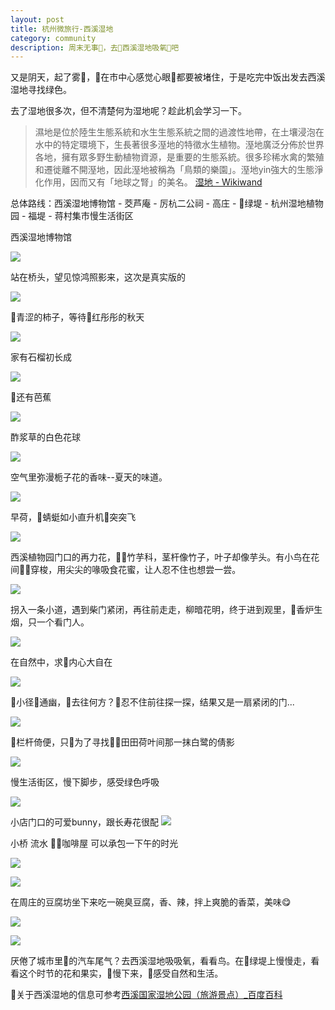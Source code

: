 ```yaml
---
layout: post
title: 杭州微旅行-西溪湿地
category: community
description: 周末无事，去西溪湿地吸氧吧
---
```

又是阴天，起了雾，在市中心感觉心眼都要被堵住，于是吃完中饭出发去西溪湿地寻找绿色。

去了湿地很多次，但不清楚何为湿地呢？趁此机会学习一下。

> 濕地是位於陸生生態系統和水生生態系統之間的過渡性地帶，在土壤浸泡在水中的特定環境下，生長著很多溼地的特徵水生植物。溼地廣泛分佈於世界各地，擁有眾多野生動植物資源，是重要的生態系統。很多珍稀水禽的繁殖和遷徙離不開溼地，因此溼地被稱為「鳥類的樂園」。溼地yin強大的生態淨化作用，因而又有「地球之腎」的美名。 [湿地 - Wikiwand](https://www.wikiwand.com/zh/%E6%B9%BF%E5%9C%B0)

总体路线：西溪湿地博物馆 - 茭芦庵 - 厉杭二公祠 - 高庄 - 绿堤 - 杭州湿地植物园 - 福堤 - 蒋村集市慢生活街区

西溪湿地博物馆

![](http://p319p95sa.bkt.clouddn.com/museum.jpg?imageMogr2/size-limit/2000k!)

站在桥头，望见惊鸿照影来，这次是真实版的

![](http://p319p95sa.bkt.clouddn.com/bird.jpg?imageMogr2/size-limit/2000k!)

青涩的柿子，等待红彤彤的秋天

![](http://p319p95sa.bkt.clouddn.com/shizi.jpg?imageMogr2/size-limit/2000k!)

家有石榴初长成

![](http://p319p95sa.bkt.clouddn.com/shiliu.jpg?imageMogr2/size-limit/2000k!)

还有芭蕉

![](http://p319p95sa.bkt.clouddn.com/bajiao2.jpg?imageMogr2/size-limit/2000k!)

酢浆草的白色花球

![](http://p319p95sa.bkt.clouddn.com/zuojiangcao.jpg?imageMogr2/size-limit/2000k!)

空气里弥漫栀子花的香味--夏天的味道。

![](http://p319p95sa.bkt.clouddn.com/zhizihua.jpg?imageMogr2/size-limit/2000k!)

早荷，蜻蜓如小直升机🚁突突飞

![](http://p319p95sa.bkt.clouddn.com/lotus.jpg?imageMogr2/size-limit/2000k!)

西溪植物园门口的再力花，竹芋科，茎杆像竹子，叶子却像芋头。有小鸟在花间穿梭，用尖尖的喙吸食花蜜，让人忍不住也想尝一尝。

![](http://p319p95sa.bkt.clouddn.com/zailiflower.jpg?imageMogr2/size-limit/2000k!)

拐入一条小道，遇到柴门紧闭，再往前走走，柳暗花明，终于进到观里，香炉生烟，只一个看门人。

![](http://p319p95sa.bkt.clouddn.com/guan.jpg?imageMogr2/size-limit/2000k!)

在自然中，求内心大自在

![](http://p319p95sa.bkt.clouddn.com/dazizai.jpg?imageMogr2/size-limit/2000k!)

小径通幽，去往何方？忍不住前往探一探，结果又是一扇紧闭的门...

![](http://p319p95sa.bkt.clouddn.com/xiaolu.jpg?imageMogr2/size-limit/2000k!)


栏杆倚便，只为了寻找田田荷叶间那一抹白鹭的倩影

![](http://p319p95sa.bkt.clouddn.com/tingzi.jpg?imageMogr2/size-limit/2000k!)

慢生活街区，慢下脚步，感受绿色呼吸

![](http://p319p95sa.bkt.clouddn.com/greenroad.jpg?imageMogr2/size-limit/2000k!)

小店门口的可爱bunny，跟长寿花很配
![](http://p319p95sa.bkt.clouddn.com/bunny.jpg?imageMogr2/size-limit/2000k!)


小桥 流水 咖啡屋 可以承包一下午的时光

![](http://p319p95sa.bkt.clouddn.com/bridge.jpg?imageMogr2/size-limit/2000k!)

![](http://p319p95sa.bkt.clouddn.com/cafe.jpg?imageMogr2/size-limit/2000k!)

在周庄的豆腐坊坐下来吃一碗臭豆腐，香、辣，拌上爽脆的香菜，美味😋

![](http://p319p95sa.bkt.clouddn.com/doufufang.jpg?imageMogr2/size-limit/2000k!)

![](http://p319p95sa.bkt.clouddn.com/choudoufu.jpg?imageMogr2/size-limit/2000k!)

厌倦了城市里的汽车尾气？去西溪湿地吸吸氧，看看鸟。在绿堤上慢慢走，看看这个时节的花和果实，慢下来，感受自然和生活。

关于西溪湿地的信息可参考[西溪国家湿地公园（旅游景点）_百度百科](https://baike.baidu.com/item/%E8%A5%BF%E6%BA%AA%E5%9B%BD%E5%AE%B6%E6%B9%BF%E5%9C%B0%E5%85%AC%E5%9B%AD/68185?fromtitle=%E8%A5%BF%E6%BA%AA%E6%B9%BF%E5%9C%B0&fromid=1442193)